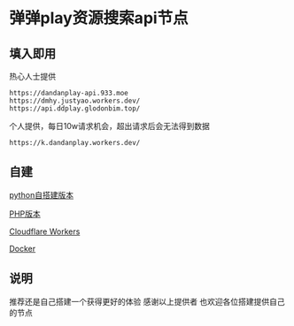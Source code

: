 # 弹弹play资源搜索api节点

## 填入即用
热心人士提供
```
https://dandanplay-api.933.moe
https://dmhy.justyao.workers.dev/
https://api.ddplay.glodonbim.top/
```

个人提供，每日10w请求机会，超出请求后会无法得到数据
```
https://k.dandanplay.workers.dev/
```
## 自建
[python自搭建版本](https://pastebin.ubuntu.com/p/mGP7JRpBtd/)

[PHP版本](https://gitee.com/lianxun/dandan)

[Cloudflare Workers](https://github.com/LussacZheng/dandanplay-resource-service)

[Docker](https://github.com/IllyaTheHath/dandan-api)
## 说明
推荐还是自己搭建一个获得更好的体验
感谢以上提供者
也欢迎各位搭建提供自己的节点
